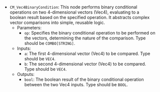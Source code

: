 - `CM_Vec4BinaryCondition`: This node performs binary conditional operations on two 4-dimensional vectors (Vec4), evaluating to a boolean result based on the specified operation. It abstracts complex vector comparisons into simple, reusable logic.
    - Parameters:
        - `op`: Specifies the binary conditional operation to be performed on the vectors, determining the nature of the comparison. Type should be `COMBO[STRING]`.
    - Inputs:
        - `a`: The first 4-dimensional vector (Vec4) to be compared. Type should be `VEC4`.
        - `b`: The second 4-dimensional vector (Vec4) to be compared. Type should be `VEC4`.
    - Outputs:
        - `bool`: The boolean result of the binary conditional operation between the two Vec4 inputs. Type should be `BOOL`.
